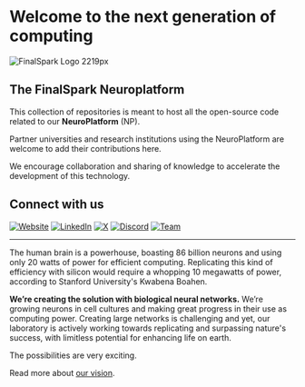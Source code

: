 # Welcome to the next generation of computing

![FinalSpark Logo 2219px](https://github.com/user-attachments/assets/704eb32c-1746-4a73-9b68-b163729fd8b5)

## The FinalSpark Neuroplatform

This collection of repositories is meant to host all the open-source code related to our **NeuroPlatform** (NP).

Partner universities and research institutions using the NeuroPlatform are welcome to add their contributions here.

We encourage collaboration and sharing of knowledge to accelerate the development of this technology.

## Connect with us

[![Website](https://img.shields.io/badge/Website-4285F4?style=for-the-badge&logoColor=white)](https://finalspark.com/)
[![LinkedIn](https://img.shields.io/badge/LinkedIn-0A66C2?style=for-the-badge&logo=linkedin&logoColor=white)](https://www.linkedin.com/company/finalspark)
[![X](https://img.shields.io/badge/X-1DA1F2?style=for-the-badge&logo=x&logoColor=white)](https://twitter.com/finalsparkai)
[![Discord](https://img.shields.io/badge/Discord-5865F2?style=for-the-badge&logo=discord&logoColor=white)](https://discord.gg/edPetHUYtx)
[![Team](https://img.shields.io/badge/Team-FF6F61?style=for-the-badge&logo=people&logoColor=white)](https://finalspark.com/team/)

---

The human brain is a powerhouse, boasting 86 billion neurons and using only 20 watts of power for efficient computing. Replicating this kind of efficiency with silicon would require a whopping 10 megawatts of power, according to Stanford University's Kwabena Boahen.

**We’re creating the solution with biological neural networks.** We’re growing neurons in cell cultures and making great progress in their use as computing power. Creating large networks is challenging and yet, our laboratory is actively working towards replicating and surpassing nature's success, with limitless potential for enhancing life on earth.

The possibilities are very exciting.

Read more about [our vision](https://finalspark.com/our-vision-headline-about-the-beautiful-new-technology-4/).
